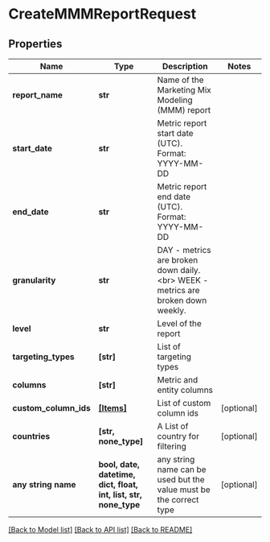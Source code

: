 # CreateMMMReportRequest


## Properties
Name | Type | Description | Notes
------------ | ------------- | ------------- | -------------
**report_name** | **str** | Name of the Marketing Mix Modeling (MMM) report | 
**start_date** | **str** | Metric report start date (UTC). Format: YYYY-MM-DD | 
**end_date** | **str** | Metric report end date (UTC). Format: YYYY-MM-DD | 
**granularity** | **str** | DAY - metrics are broken down daily.&lt;br&gt; WEEK - metrics are broken down weekly. | 
**level** | **str** | Level of the report | 
**targeting_types** | **[str]** | List of targeting types | 
**columns** | **[str]** | Metric and entity columns | 
**custom_column_ids** | [**[Items]**](Items.md) | List of custom column ids | [optional] 
**countries** | **[str, none_type]** | A List of country for filtering | [optional] 
**any string name** | **bool, date, datetime, dict, float, int, list, str, none_type** | any string name can be used but the value must be the correct type | [optional]

[[Back to Model list]](../README.md#documentation-for-models) [[Back to API list]](../README.md#documentation-for-api-endpoints) [[Back to README]](../README.md)


